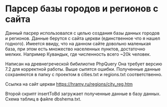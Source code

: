 # Парсер базы городов и регионов с сайта

Данный пасрер использовался с целью создания базы данных городов и регионов. Данные берутся с сайта церкви (единственное что я нашел годного). Имеется ввиду, что на данном сайте довольно маленькая база, при этом есть множество населенных пунктов, достаточно мелких.
Например Кувандык, где численность всего ~20k человек.

Написан на древнегреческой бибилиотке PhpQuery
Она требует версию 7.2 для корректной работы. Выше сыпятся ошибки.
Полученные данные сохраняются в папку с проектом в cities.txt и regions.txt соответственно.

Ссылка на сайт церкви 
https://hramy.ru/regions/city_reg.htm


Второй скрипт insertToBd загружает полученные данные в базу данных. Схема таблиц в файле dbshema.txt.